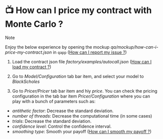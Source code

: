 # 📺 How can I price my contract with Monte Carlo ?

> [!NOTE]
> Enjoy the below experience by opening the mockup <em>qa/mockup/how-can-i-price-my-contract.json</em> in `qapp` ([How can I report my issue ?](../features/how-can-i-report-my-issue/doc.md))

1. Load the contract json file <em>factory/examples/autocall.json</em> ([How can I load my contract ?](../features/how_can_i_load_my_contract/doc.md))

2. Go to <em>Model/Configuration</em> tab bar item, and select your model to <em>BlackScholes</em>

3. Go to <em>Pricer/Pricer</em> tab bar item and hiy <em>price</em>. You can check the pricing configuration in the tab bar item <em>Pricer/Configuration</em> where you can play with a bunch of parameters such as:

- <em>antithetic factor</em>: Decrease the standard deviation. 
- <em>number of threads</em>: Decrease the computational time (in some cases)
- <em>trials</em>: Decrease the standard deviation.
- <em>confidence level</em>: Control the confidence interval.
- <em>smoothing type</em>: Smooth your payoff ([How can I smooth my payoff ?](../features/how-can-i-smooth-my-payoff/doc.md))